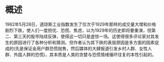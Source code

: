 # 概述
1962年5月28日，道琼斯工业指数发生了仅次于1929年那样的成交量大增和价格剧烈下跌，使人们一度担忧、恐慌、焦虑，以为1929年的历史即将要重演，但第二、第三天的股市陆续反弹，使得这一切只是虚惊一场。这使得很多评论家对其发生的原因进行了各种分析和猜测。但作者认为其下跌的表层原因是多方面的因素促成的(先是保证金用户群恐慌抛售，然后媒体的大肆报道引发乡村人群、女性人群、外国人群的恐慌)，其本质是人类的贪婪与恐慌情绪循环往复的本性引起的。
